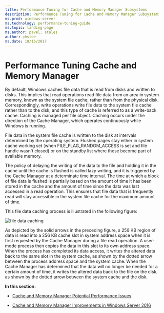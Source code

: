 ```yaml
---
title: Performance Tuning for Cache and Memory Manager Subsystems
description: Performance Tuning for Cache and Memory Manager Subsystems
ms.prod: windows-server
ms.technology: performance-tuning-guide
ms.topic: landing-page
ms.author: pavel; atales
author: phstee
ms.date: 10/16/2017
---
```


# Performance Tuning Cache and Memory Manager

By default, Windows caches file data that is read from disks and written to disks. This implies that read operations read file data from an area in system memory, known as the system file cache, rather than from the physical disk. Correspondingly, write operations write file data to the system file cache rather than to the disk, and this type of cache is referred to as a write-back cache. Caching is managed per file object. Caching occurs under the direction of the Cache Manager, which operates continuously while Windows is running.

File data in the system file cache is written to the disk at intervals determined by the operating system. Flushed pages stay either in system cache working set (when FILE\_FLAG\_RANDOM\_ACCESS is set and file handle wasn't closed) or on the standby list where these become part of available memory.

The policy of delaying the writing of the data to the file and holding it in the cache until the cache is flushed is called lazy writing, and it is triggered by the Cache Manager at a determinate time interval. The time at which a block of file data is flushed is partially based on the amount of time it has been stored in the cache and the amount of time since the data was last accessed in a read operation. This ensures that file data that is frequently read will stay accessible in the system file cache for the maximum amount of time.

This file data caching process is illustrated in the following figure:

![file data caching](../../media/perftune-guide-file-data-caching.png)

As depicted by the solid arrows in the preceding figure, a 256 KB region of data is read into a 256 KB cache slot in system address space when it is first requested by the Cache Manager during a file read operation. A user-mode process then copies the data in this slot to its own address space. When the process has completed its data access, it writes the altered data back to the same slot in the system cache, as shown by the dotted arrow between the process address space and the system cache. When the Cache Manager has determined that the data will no longer be needed for a certain amount of time, it writes the altered data back to the file on the disk, as shown by the dotted arrow between the system cache and the disk.

**In this section:**

-   [Cache and Memory Manager Potential Performance Issues](troubleshoot.md)

-   [Cache and Memory Manager Improvements in Windows Server 2016](improvements-in-2016.md)
